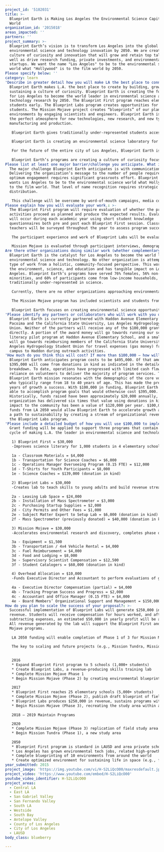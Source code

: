 ```yaml
---
project_id: '5102031'
title: >-
  Blueprint Earth is Making Los Angeles the Environmental Science Capital of the
  World
organization_id: '2015018'
areas_impacted: ''
partners: ''
project_summary: >-
  Blueprint Earth’s vision is to transform Los Angeles into the global leader in
  environmental science and technology innovation by 2050. We are creating a
  culture of curiosity and innovation that will grow and retain top talent, as
  well as drive research funding, private investments, and environmental
  startups. We want the name "Los Angeles" to be to the environmental science
  world what "Hollywood" is to the film world by 2050.
Please specify below: ''
category: learn
'Describe in greater detail how you will make LA the best place to connect:': >-
  Blueprint Earth makes L.A. the best place to create by building, growing, and
  sustaining a culture of curiosity. Blueprint Earth is creating the foundation
  for Los Angeles to become the world leader in environmental science and
  technology research by 2050. The Blueprint First program reaches elementary
  students early. The Blueprint Labs program creates opportunities for older
  students. The Mission Mojave project creates “blueprints” of our planet’s
  environments by engaging scientists and engineers. Blueprint Earth is creating
  the perfect atmosphere for new technologies, new research, and new types of
  manufacturing and production.
   
   Blueprint Earth gives traditionally under-represented students access to positive science role models. The Blueprint First science literacy pilot program at Haddon Avenue Elementary in Pacoima starts this fall by connecting real scientists with 225 students. The scientists and students work together to create memorable hands-on science experiments. This helps students discover the world while generating enthusiasm for learning about the planet.
   
   Blueprint Earth is creating an environmental science laboratory for Angelenos in high school and college to learn real skills that will prepare them for vocational lab jobs, or for work or higher education after earning a degree. The Blueprint Labs program will work with private companies, universities, and the government to study environments, and will create paid jobs for young adults in Los Angeles.
   
   For the future of the entire city of Los Angeles, Blueprint Earth is creating teams of scientists and engineers working together to understand the environment in new ways. Our signature project, Mission Mojave, supports these teams as they create environmental blueprints, which will help protect, preserve, and restore damaged environments. This type of collaboration between professionals leads to revolutionary discoveries and innovation.
   
   Blueprint Earth’s programs are creating a culture of curiosity focused on environmental science in Los Angeles. Blueprint First creates environment passion in our youngest citizens. Blueprint Labs creates real career skills for young adults. Finally, Mission Mojave creates real knowledge about how the planet functions, and opens possibilities for exciting discoveries and creative solutions to environmental problems facing Los Angeles in the 21st century.
Please list at least one major barrier/challenge you anticipate. What is your strategy for overcoming these obstacles?: >-
  The major challenge Blueprint Earth anticipates is with communication.
  Delivering the organization’s message to the number of people required for
  optimum engagement requires significant grassroots effort. Blueprint Earth
  wants Los Angeles to be to the environmental science world what Hollywood is
  to the film world. That level of name recognition requires strategic message
  distribution.
   
   This challenge will be overcome by word-of-mouth campaigns, media coverage, publication of research results, presentations at professional conferences, appearances at schools, public lectures to community groups, and by social media campaigns. The work needs to be publicized in media-friendly ways to keep the science accessible. Careful messaging planning will ensure that Blueprint Earth can build on early success in raising awareness. In Blueprint Earth’s first two years of operation, the organization was featured in numerous publications, including The Huffington Post and Popular Science magazine.
Please explain how you will evaluate your work.: >-
  The Blueprint First program will require evaluation of whether the program
  activities proceed as planned and produce the expected results. Evaluations
  will occur during each academic year using short student knowledge
  questionnaires both pre and post each Blueprint First session. Classroom
  teachers will be surveyed throughout the year to assess program success.
   
   The participant experience and work of Blueprint Labs will be evaluated using customer and participant case studies, customer satisfaction surveys, participant demographic surveys, and documentation reviews to measure customer satisfaction and the overall program benefit.
   
   Mission Mojave is evaluated through participant interviews, demographic surveys, observation, and case studies. Success is measured by invitations to present at professional science conferences and publication in scientific journals. The final measure of Mission Mojave’s success is the replication of the natural study environment in a controlled setting.
Are there other organizations doing similar work (whether complementary or competitive)? What is unique about your proposed approach?: >-
  Blueprint Earth is the catalyst for Los Angeles to become the world leader in
  environmental science and technology. No other organization is attempting this
  type of work from a holistic, community-focused perspective. This work touches
  the environment, science, and education and has tangible impact on Los
  Angeles. Blueprint Earth’s programs have served 76% females, 56% non-white
  minorities, and 60% of participants come from low-income households, groups
  traditionally under-represented in science.
   
   Currently, there are no other organizations approaching environmental science work this way. Some programs focus on individual fields, like biology. Others are designed to conserve a particular environment, like a single watershed. Still others are geared toward species conservation. Organizations like the National Ecological Observatory Network, the Critical Zone Observatories, and Biosphere2 have superficial similarity to Blueprint Earth, but discussion with these organizations indicates Blueprint Earth’s approach is both distinctive and unique. Additionally, Blueprint Earth was recognized as groundbreaking in Popular Science magazine’s May 2015 issue.
   
   The Mission Mojave program has included scientists and students from 11 universities and 20 private companies in California. These science teams have gathered 1,500 unique observations about the Mojave Desert. This work spans geology, hydrology, biology, and atmospheric science. Collaboration between scientific disciplines is currently both infrequent and highly encouraged by major grantmaking organizations like the National Science Foundation. Blueprint Earth’s work fills a gap in the current approach to environmental science.
   
   Blueprint Earth focuses on creating environmental science opportunities for Angelenos from childhood through their professional careers. Educational programs are often designed to train teachers, or modify science curriculum. Blueprint First brings diverse, culturally relevant scientists into the classroom, allowing students the opportunity to work with positive role models. Blueprint Labs creates a working environmental science lab that will serve as a training center for young scientists and lab technicians to gain real career skills. These job opportunities for young science professionals are currently rare. Mission Mojave’s environmental research is unique in that it creates a big-picture view of environments that are too often only looked at in a very narrow, specialized way.
'Please identify any partners or collaborators who will work with you on this project. How much of the $100,000 grant award will each partner receive?': >-
  Blueprint Earth is currently partnered with Haddon Avenue Elementary School in
  Pacoima and the California State University, Los Angeles Hydrogeology Student
  Union. Neither of the partners will receive any of the $100,000 grant award
  directly. A portion of the award money will go towards running our science
  literacy pilot program at Haddon Avenue Elementary School, and a small portion
  will go towards reimbursing members of the California State University, Los
  Angeles Hydrogeology Student Union for travel expenses (gas money) from their
  campus to Haddon during outreach activities.
'How much do you think this will cost? If more than $100,000 – how will you cover the additional costs?': >-
  Blueprint Earth anticipates program costs to be $495,000. Of that amount,
  $395,000 will come from donations in kind as indicated in the detailed budget
  breakdown. To date, operations have progressed with limited cash flow and
  reliance on volunteers to deliver the majority of program services. The
  Blueprint Earth mission resonates with the demographic of the core volunteers
  who typically range from 18 to 40 years of age. This has made the previous two
  years of growth a success. With $100,000 in funding, Blueprint Earth will be
  able to accomplish program goals that would otherwise cost $395,000.
  Historically, funds raised have been approximately $20,000 annually, and the
  organization has delivered six times that value using donations in kind. The
  impact to the community has been a value of $120,000 per year. $100,000 in
  funds from LA 2050 would allow Blueprint Earth to accelerate growth and begin
  a path to sustainability by creating a stream of organizational revenue from
  the Blueprint Labs program.
'Please include a detailed budget of how you will use $100,000 to implement this project.': >-
  Grant funding will be applied to support three programs that contain the full
  cycle of making L.A. the leader in environmental science and technology.
   
   1) Blueprint First = $30,000
   -Improves science literary for 1,000 students in 4 elementary schools
   
   1a - Classroom Materials = $4,000
   1b - Transportation for Science Coaches = $6,000
   1c - Operations Manager Overseeing Program (0.15 FTE) = $12,000
   1d - T-Shirts for Youth Participants = $8,000
   1e - Science Coaches = $139,000 (donation in kind)
   
   2) Blueprint Labs = $30,000
   -Creates lab to teach skills to young adults and build revenue stream to sustain future operations
   
   2a - Leasing Lab Space = $24,000
   2b - Installation of Mass Spectrometer = $3,000
   2c - Purchasing Startup Supplies = $2,000
   2d - City Permits and Other Fees = $1,000
   2e - Subject Matter Expert to Setup Lab = $6,000 (donation in kind)
   2f - Mass Spectrometer (previously donated) = $40,000 (donation in kind)
   
   3) Mission Mojave = $30,000
   -Accelerates environmental research and discovery, completes phase one of three phases for Mission Mojave program
   
   3a - Equipment = $1,500
   3b - Transportation / 4x4 Vehicle Rental = $4,000
   3c - Fuel Reimbursement = $4,000
   3d - Food and Lodging = $8,000
   3e - Supervisory Scientist Compensation = $12,500
   3f - Student Catalogers = $60,000 (donation in kind)
   
   4) Overhead Allocation = $10,000
   -Funds Executive Director and Accountant to perform evaluations of grant funding and program success
   
   4a - Executive Director Compensation (partial) = $4,000
   4b - Tracking Program Success and Progress = $2,000
   4c - Accountant and Office Manager (0.15 FTE) = $4,000
   4e - Board Members’ Organizational Support and Management = $150,000 (donation in kind)
How do you plan to scale the success of your proposal?: >-
  Successful implementation of Blueprint Labs will generate $250,000 in annual
  revenue. Students will receive compensation for hours worked, and after
  subtracting expenses, an estimated $50,000 in yearly profit will be available.
  All revenue generated by the lab will support the Blueprint First and Mission
  Mojave programs.
   
   LA 2050 funding will enable completion of Phase 1 of 3 for Mission Mojave. Phase 2 of Mission Mojave (blueprint creation) will be funded by Blueprint Labs revenue. Phase 3 of Mission Mojave (environmental replication) will remain, and strong individual and corporate giving programs are in the planning stage. Blueprint Earth is funded with support from Edison International, Qualcomm, Cadiz Ltd., and Healthy Souls. Funding for future work will be sought from current funders as well as new grantmakers. 
   
   The key to scaling and future projects (e.g., Mission Tundra, Mission Rainforest, etc.) is positioning Blueprint Labs as a source of sustainable revenue. The combination of individual donations, grants, and earned revenue will continue progress on blueprinting all of Earth’s environments with L.A. as the home base. The foundation Blueprint Earth is building in the diverse, resource-rich city of Los Angeles will place our city as the global leader in environmental science by 2050. A timeline follows.
   
   
   2016
   * Expand Blueprint First program to 5 schools (1,000+ students)
   * Create Blueprint Labs, a revenue-producing skills training lab
   * Complete Mission Mojave Phase 1
   * Begin Mission Mojave (Phase 2) by creating environmental blueprint from Phase 1 data
   
   2017
   * Blueprint First reaches 25 elementary schools (5,000+ students)
   * Complete Mission Mojave (Phase 2), publish draft blueprint of field study area
   * Blueprint Labs produces $250,000 in revenue, sustains programs with $50,000 profit
   * Begin Mission Mojave (Phase 3), recreating the study area within a controlled setting
   
   2018 – 2019 Maintain Programs
   
   2020
   * Complete Mission Mojave (Phase 3) replication of field study area
   * Begin Mission Tundra (Phase 1), a new study area
   
   2050
   * Blueprint First program is standard in LAUSD and area private schools
   * Los Angeles has grown environmental tech jobs, related high-growth startups and manufacturing initiatives, and is recognized as the global leader
   * Complete blueprinting of 10 environments from around the world
   * Create optimized environment for sustaining life in space (e.g., for Mars or Moon mission)
year_submitted: 2015
project_image: 'https://img.youtube.com/vi/H-S2LiQcO00/maxresdefault.jpg'
project_video: 'https://www.youtube.com/embed/H-S2LiQcO00'
youtube_video_identifier: H-S2LiQcO00
project_areas:
  - Central LA
  - East LA
  - San Gabriel Valley
  - San Fernando Valley
  - South LA
  - Westside
  - South Bay
  - Antelope Valley
  - County of Los Angeles
  - City of Los Angeles
  - LAUSD
body_class: blueberry

---
```


